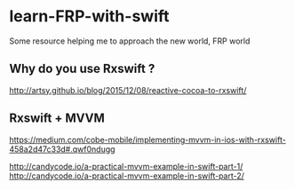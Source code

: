 # learn-FRP-with-swift
Some resource helping me to approach the new world, FRP world

## Why do you use Rxswift ? 
http://artsy.github.io/blog/2015/12/08/reactive-cocoa-to-rxswift/

## Rxswift + MVVM
https://medium.com/cobe-mobile/implementing-mvvm-in-ios-with-rxswift-458a2d47c33d#.qwf0ndugg

http://candycode.io/a-practical-mvvm-example-in-swift-part-1/
http://candycode.io/a-practical-mvvm-example-in-swift-part-2/
